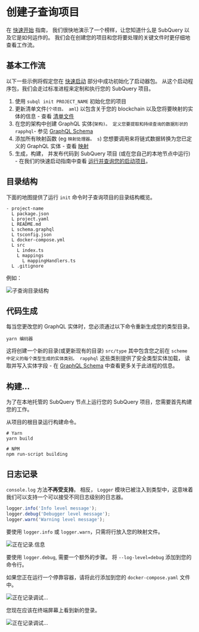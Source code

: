 # 创建子查询项目

在 [快速开始](/quickstart/quickstart.md) 指南， 我们很快地演示了一个榜样，让您知道什么是 SubQuery 以及它是如何运作的。 我们会在创建您的项目和您将要处理的关键文件时更仔细地查看工作流。

## 基本工作流

以下一些示例将假定您在 [快速启动](../quickstart/quickstart.md) 部分中成功初始化了启动器包。 从这个启动程序包，我们会走过标准进程来定制和执行您的 SubQuery 项目。

1. 使用 `subql init PROJECT_NAME` 初始化您的项目
2. 更新清单文件(`个项目。 aml`) 以包含关于您的 blockchain 以及您将要映射的实体的信息 - 查看 [清单文件](./manifest.md)
3. 在您的架构中创建 GraphQL 实体(`架构)。 定义您要提取和持续查询的数据形状的 rapphql`- 参见 [GraphQL Schema](./graphql.md)
4. 添加所有映射函数 (eg `映射处理器。 s`) 您想要调用来将链式数据转换为您已定义的 GraphQL 实体 - 查看 [映射](./mapping.md)
5. 生成，构建， 并发布代码到 SubQuery 项目 (或在您自己的本地节点中运行) - 在我们的快速启动指南中查看 [运行并查询您的启动项目](./quickstart.md#running-and-querying-your-starter-project)。

## 目录结构

下面的地图提供了运行 `init` 命令时子查询项目的目录结构概览。

```
- project-name
  L package.json
  L project.yaml
  L README.md
  L schema.graphql
  L tsconfig.json
  L docker-compose.yml
  L src
    L index.ts
    L mappings
      L mappingHandlers.ts
  L .gitignore
```

例如：

![子查询目录结构](/assets/img/subQuery_directory_stucture.png)

## 代码生成

每当您更改您的 GraphQL 实体时，您必须通过以下命令重新生成您的类型目录。

```
yarn 编码器
```

这将创建一个新的目录(或更新现有的目录) `src/type` 其中包含您之前在 `scheme 中定义的每个类型生成的实体类别。 rapphql` 这些类别提供了安全类型实体加载， 读取并写入实体字段 - 在 [GraphQL Schema](./graphql.md) 中查看更多关于此进程的信息。

## 构建...

为了在本地托管的 SubQuery 节点上运行您的 SubQuery 项目，您需要首先构建您的工作。

从项目的根目录运行构建命令。

```shell
# Yarn
yarn build

# NPM
npm run-script building
```

## 日志记录

`console.log` 方法**不再受支持**。 相反， `Logger` 模块已被注入到类型中，这意味着我们可以支持一个可以接受不同日志级别的日志器。

```typescript
logger.info('Info level message');
logger.debug('Debugger level message');
logger.warn('Warning level message');
```

要使用 `logger.info` 或 `logger.warn`，只需将行放入您的映射文件。

![正在记录.信息](/assets/img/logging_info.png)

要使用 `logger.debug`, 需要一个额外的步骤。 将 `--log-level=debug` 添加到您的命令行。

如果您正在运行一个停靠容器，请将此行添加到您的 `docker-compose.yaml` 文件中。

![正在记录调试...](/assets/img/logging_debug.png)

您现在应该在终端屏幕上看到新的登录。

![正在记录调试...](/assets/img/subquery_logging.png)
